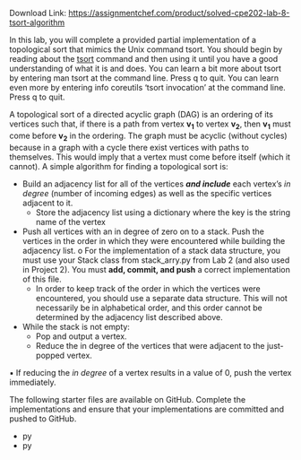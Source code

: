 Download Link: https://assignmentchef.com/product/solved-cpe202-lab-8-tsort-algorithm
<br>



In this lab, you will complete a provided partial implementation of a topological sort that mimics the Unix command tsort. You should begin by reading about the <u><a href="https://en.wikipedia.org/wiki/Tsort">tsort</a></u> command and then using it until you have a good understanding of what it is and does. You can learn a bit more about tsort by entering man tsort at the command line. Press q to quit. You can learn even more by entering info coreutils ‘tsort invocation’ at the command line. Press q to quit.

A topological sort of a directed acyclic graph (DAG) is an ordering of its vertices such that, if there is a path from vertex <strong>v<sub>1</sub></strong> to vertex <strong>v<sub>2</sub></strong>, then <strong>v<sub>1</sub></strong> must come before <strong>v<sub>2</sub></strong> in the ordering. The graph must be acyclic (without cycles) because in a graph with a cycle there exist vertices with paths to themselves. This would imply that a vertex must come before itself (which it cannot). A simple algorithm for finding a topological sort is:

<ul>

 <li>Build an adjacency list for all of the vertices <strong><em>and include</em></strong> each vertex’s <em>in degree</em> (number of incoming edges) as well as the specific vertices adjacent to it.

  <ul>

   <li>Store the adjacency list using a dictionary where the key is the string name of the vertex</li>

  </ul></li>

 <li>Push all vertices with an in degree of zero on to a stack. Push the vertices in the order in which they were encountered while building the adjacency list. o For the implementation of a stack data structure, you must use your Stack class from stack_arry.py from Lab 2 (and also used in Project 2).  You must <strong>add, commit, and push</strong> a correct implementation of this file.

  <ul>

   <li>In order to keep track of the order in which the vertices were encountered, you should use a separate data structure. This will not necessarily be in alphabetical order, and this order cannot be determined by the adjacency list described above.</li>

  </ul></li>

 <li>While the stack is not empty:

  <ul>

   <li>Pop and output a vertex.</li>

   <li>Reduce the in degree of the vertices that were adjacent to the just-popped vertex.</li>

  </ul></li>

</ul>

&#x25aa;   If reducing the <em>in degree</em> of a vertex results in a value of 0, push the vertex immediately.

The following starter files are available on GitHub. Complete the implementations and ensure that your implementations are committed and pushed to GitHub.

<ul>

 <li>py</li>

 <li>py</li>

</ul>